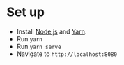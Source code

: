 # Set up

- Install [Node.js](https://nodejs.org/en/) and [Yarn](https://yarnpkg.com/en/).
- Run `yarn`
- Run `yarn serve`
- Navigate to `http://localhost:8080`
